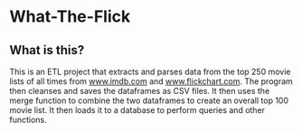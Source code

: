 # What-The-Flick
## What is this?

This is an ETL project that extracts and parses data from the top 250 movie lists of all times from www.imdb.com and www.flickchart.com. The program then cleanses and saves the dataframes as CSV files. It then uses the merge function to combine the two dataframes to create an overall top 100 movie list. It then loads it to a database to perform queries and other functions.
